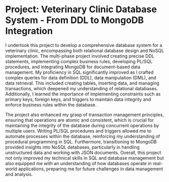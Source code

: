# Project: Veterinary Clinic Database System - From DDL to MongoDB Integration

I undertook this project to develop a comprehensive database system for a veterinary clinic, encompassing both relational database design and NoSQL implementation. The multi-phase project involved creating precise DDL statements, implementing complex business rules, developing PL/SQL procedures, and integrating MongoDB for document-based data management. My proficiency in SQL significantly improved as I crafted complex queries for data definition (DDL), data manipulation (DML), and data retrieval. This included creating tables, inserting data, and managing transactions, which deepened my understanding of relational databases. Additionally, I learned the importance of implementing constraints such as primary keys, foreign keys, and triggers to maintain data integrity and enforce business rules within the database.

The project also enhanced my grasp of transaction management principles, ensuring that operations are atomic and consistent, which is crucial for maintaining the integrity of the database during concurrent operations by multiple users. Writing PL/SQL procedures and triggers allowed me to automate processes within the database, reinforcing my understanding of procedural programming in SQL. Furthermore, transitioning to MongoDB provided insights into NoSQL databases, particularly in handling unstructured data and working with JSON documents. Overall, this project not only improved my technical skills in SQL and database management but also equipped me with an understanding of how databases operate in real-world applications, preparing me for future challenges in data management and analysis.
